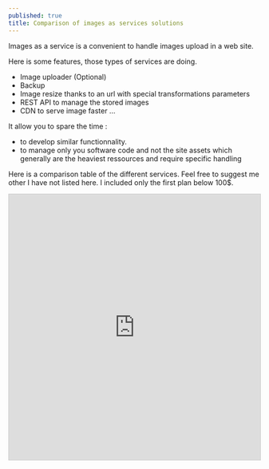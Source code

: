 ```yaml
---
published: true
title: Comparison of images as services solutions
---
```

Images as a service is a convenient to handle images upload in a web site. 

Here is some features, those types of services are doing. 

* Image uploader (Optional)
* Backup
* Image resize thanks to an url with special transformations parameters
* REST API to manage the stored images
* CDN to serve image faster
... 

It allow you to spare the time : 

* to develop similar functionnality. 
* to manage only you software code and not the site assets which generally are the heaviest ressources and require specific handling

Here is a comparison table of the different services. 
Feel free to suggest me other I have not listed here.
I included only the first plan below 100$.

<iframe class="airtable-embed" src="https://airtable.com/embed/shrRHT8OAv0glDMpw?backgroundColor=blue&viewControls=on" frameborder="0" onmousewheel="" width="100%" height="533" style="background: transparent; border: 1px solid #ccc;"></iframe>